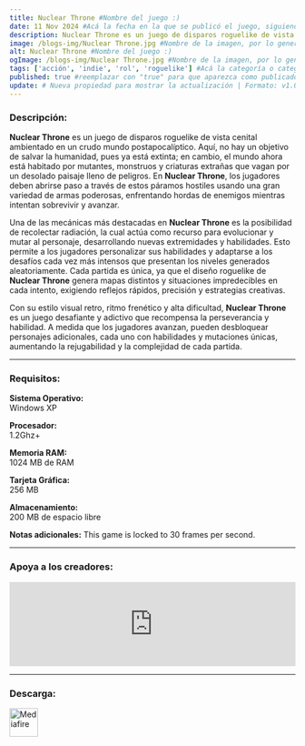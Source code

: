 ```yaml
---
title: Nuclear Throne #Nombre del juego :)
date: 11 Nov 2024 #Acá la fecha en la que se publicó el juego, siguiendo este formato: Dia "30", Mes "Oct", Año "2024" = como debe quedar: 30 Oct 2024
description: Nuclear Throne es un juego de disparos roguelike de vista cenital en un mundo postapocalíptico. No es el típico "la última esperanza de la humanidad" postapocalíptico, sino más bien "la humanidad está extinta y ahora mutantes y monstruos recorren el mundo". Lucha a través de los páramos con armas poderosas, recolectando radiación para desarrollar nuevas extremidades y habilidades mutantes. #Acá una mini descripción del juego
image: /blogs-img/Nuclear Throne.jpg #Nombre de la imagen, por lo general es exactamente el mismo nombre que el juego excluyendo lo ":" (Dos puntos)
alt: Nuclear Throne #Nombre del juego :)
ogImage: /blogs-img/Nuclear Throne.jpg #Nombre de la imagen, por lo general es exactamente el mismo nombre que el juego excluyendo lo ":" (Dos puntos)
tags: ['acción', 'indie', 'rol', 'roguelike'] #Acá la categoría o categorías del juego, si es más de una se coloca en este formato: ['categoría1', 'categoría2']
published: true #reemplazar con "true" para que aparezca como publicado
update: # Nueva propiedad para mostrar la actualización | Formato: v1.0.0
---
```


<!--En VSCode seleccionando una palabra, por ejemplo: "Nuclear Throne" y apretando Ctrl+F2 se seleccionan todas las palabras iguales-->

### Descripción:
**Nuclear Throne** es un juego de disparos roguelike de vista cenital ambientado en un crudo mundo postapocalíptico. Aquí, no hay un objetivo de salvar la humanidad, pues ya está extinta; en cambio, el mundo ahora está habitado por mutantes, monstruos y criaturas extrañas que vagan por un desolado paisaje lleno de peligros. En **Nuclear Throne**, los jugadores deben abrirse paso a través de estos páramos hostiles usando una gran variedad de armas poderosas, enfrentando hordas de enemigos mientras intentan sobrevivir y avanzar.

Una de las mecánicas más destacadas en **Nuclear Throne** es la posibilidad de recolectar radiación, la cual actúa como recurso para evolucionar y mutar al personaje, desarrollando nuevas extremidades y habilidades. Esto permite a los jugadores personalizar sus habilidades y adaptarse a los desafíos cada vez más intensos que presentan los niveles generados aleatoriamente. Cada partida es única, ya que el diseño roguelike de **Nuclear Throne** genera mapas distintos y situaciones impredecibles en cada intento, exigiendo reflejos rápidos, precisión y estrategias creativas.

Con su estilo visual retro, ritmo frenético y alta dificultad, **Nuclear Throne** es un juego desafiante y adictivo que recompensa la perseverancia y habilidad. A medida que los jugadores avanzan, pueden desbloquear personajes adicionales, cada uno con habilidades y mutaciones únicas, aumentando la rejugabilidad y la complejidad de cada partida.
<!--Prompt para Chat-GPT: Hazme una descripción para el juego "Nuclear Throne" y cada que menciones "Nuclear Throne" ponlo en negrita -->

---

### Requisitos:
**Sistema Operativo:**  
Windows XP

**Procesador:**  
1.2Ghz+

**Memoria RAM:**  
1024 MB de RAM

**Tarjeta Gráfica:**  
256 MB

**Almacenamiento:**  
200 MB de espacio libre

**Notas adicionales:**
This game is locked to 30 frames per second.

<!--Si falta o sobra un requisito se quita o se agrega manteniendo el mismo formato-->

---

### Apoya a los creadores:
<iframe src="https://store.steampowered.com/widget/242680/" frameborder="0" style="background-color: transparent; width: 100% !important; aspect-ratio: 646 / 190;"></iframe>

<!--Reemplazar los numeros (AppID) del juego (en este caso 2668510) por el numero (AppID) correspondiente con el juego a publicar-->
<!--El AppID se encuentra en la URL del Juego en Steam-->

---

### Descarga:

[<img src="https://gist.github.com/cxmeel/0dbc95191f239b631c3874f4ccf114e2/raw/download.svg" alt="Mediafire" height="50" />](https://www.mediafire.com/file/v2d13swmfcfbdf0/Nuclear_Throne.zip/file)

<!-- # se debe reemplazar por el link de descarga-->

<!--NOMBRE-DEL-SERVICIO se debe reemplazar por el servicio donde está subido el juego-->